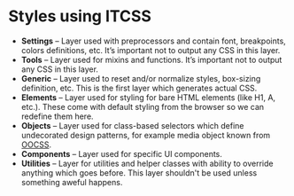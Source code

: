 # Styles using ITCSS

* **Settings** – Layer used with preprocessors and contain font, breakpoints, colors definitions, etc. It’s important not to output any CSS in this layer.
* **Tools** – Layer used for mixins and functions. It’s important not to output any CSS in this layer.
* **Generic** – Layer used to reset and/or normalize styles, box-sizing definition, etc. This is the first layer which generates actual CSS.
* **Elements** – Layer used for styling for bare HTML elements (like H1, A, etc.). These come with default styling from the browser so we can redefine them here.
* **Objects** – Layer used for class-based selectors which define undecorated design patterns, for example media object known from [OOCSS](http://oocss.org/).
* **Components** – Layer used for specific UI components.
* **Utilities** – Layer for utilities and helper classes with ability to override anything which goes before. This layer shouldn't be used unless something aweful happens.
